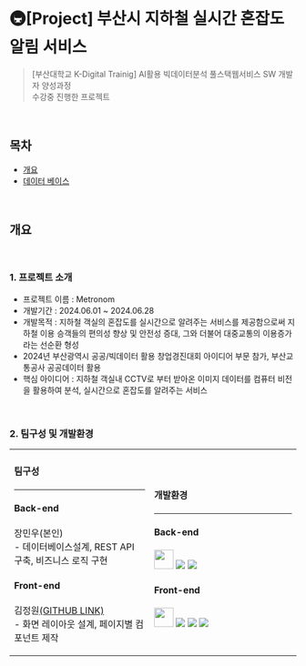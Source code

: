 # 🚇​[Project] 부산시 지하철 실시간 혼잡도 알림 서비스
> [부산대학교 K-Digital Trainig] AI활용 빅데이터분석 풀스택웹서비스 SW 개발자 양성과정  
> 수강중 진행한 프로젝트

<br>

## 목차
 - [개요](#개요)
 - [데이터 베이스](#데이터베이스)

<br>

## 개요

<br>

### 1. 프로젝트 소개
- 프로젝트 이름 : Metronom
- 개발기간 : 2024.06.01 ~ 2024.06.28
- 개발목적 : 지하철 객실의 혼잡도를 실시간으로 알려주는 서비스를 제공함으로써 지하철 이용 승객들의 편의성 향상 및 안전성 증대, 그와 더불어 대중교통의 이용증가라는 선순환 형성
- 2024년 부산광역시 공공/빅데이터 활용 창업경진대회 아이디어 부문 참가, 부산교통공사 공공데이터 활용
- 핵심 아이디어 : 지하철 객실내 CCTV로 부터 받아온 이미지 데이터를 컴퓨터 비전을 활용하여 분석, 실시간으로 혼잡도를 알려주는 서비스

<br>

### 2. 팀구성 및 개발환경
<table>
 <tr>
  <td width="450">
   <h4>팀구성</h4><hr>
   <h4>Back-end</h4>
   <p>
    장민우(본인)<br>
     - 데이터베이스설계, REST API 구축, 비즈니스 로직 구현
   </p>   
   <h4>Front-end</h4>
   <p>
    김정원<a href="https://github.com/DevInGarden">(GITHUB LINK)</a><br>
     - 화면 레이아웃 설계, 페이지별 컴포넌트 제작  
   </p>
  </td>
  <td width="500">
   <h4>개발환경</h4><hr>
     <h4>Back-end</h4>
     <img src="https://img.shields.io/badge/java-%23ED8B00.svg?style=for-the-badge&logo=openjdk&logoColor=white" height="34" />
     <img src="https://img.shields.io/badge/spring-%236DB33F.svg?style=for-the-badge&logo=spring&logoColor=white" />
     <img src="https://img.shields.io/badge/mysql-%2300f.svg?style=for-the-badge&logo=mysql&logoColor=white" /><br>
     <h4>Front-end</h4>
     <img src="https://img.shields.io/badge/html5-%23E34F26.svg?style=for-the-badge&logo=html5&logoColor=white" height="34" />
     <img src="https://img.shields.io/badge/javascript-%23323330.svg?style=for-the-badge&logo=javascript&logoColor=%23F7DF1E" />
     <img src="https://img.shields.io/badge/react-%2320232a.svg?style=for-the-badge&logo=react&logoColor=%2361DAFB" />
     <img src="https://img.shields.io/badge/tailwindcss-%2338B2AC.svg?style=for-the-badge&logo=tailwind-css&logoColor=white" /><br>
  </td>
 </tr>
</table>

<br>


                
  


